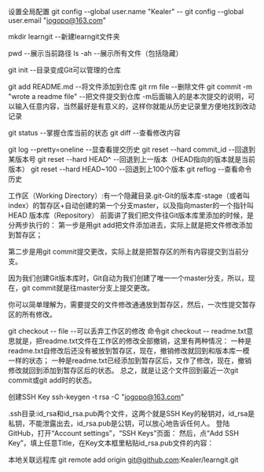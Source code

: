 设置全局配置
git config --global user.name "Kealer"  --
git config --global user.email "iogopo@163.com"

mkdir learngit --新建learngit文件夹

pwd --展示当前路径
ls -ah  --展示所有文件（包括隐藏）

git init --目录变成Git可以管理的仓库

git add README.md   --将文件添加到仓库
git rm file --删除文件
git commit -m "wrote a readme file" --把文件提交到仓库
    -m后面输入的是本次提交的说明，可以输入任意内容，当然最好是有意义的，这样你就能从历史记录里方便地找到改动记录

git status   --掌握仓库当前的状态
git diff    --查看修改内容

git log --pretty=oneline    --显查看提交历史
git reset --hard commit_id  --回退到某版本号
git reset --hard HEAD^  --回退到上一版本（HEAD指向的版本就是当前版本）
git reset --hard HEAD~100   --回退到上100个版本
git reflog  --查看命令历史

工作区（Working Directory）:有一个隐藏目录.git-Git的版本库-stage（或者叫index）的暂存区+自动创建的第一个分支master，以及指向master的一个指针叫HEAD
版本库（Repository）
前面讲了我们把文件往Git版本库里添加的时候，是分两步执行的：
第一步是用git add把文件添加进去，实际上就是把文件修改添加到暂存区；

第二步是用git commit提交更改，实际上就是把暂存区的所有内容提交到当前分支。

因为我们创建Git版本库时，Git自动为我们创建了唯一一个master分支，所以，现在，git commit就是往master分支上提交更改。

你可以简单理解为，需要提交的文件修改通通放到暂存区，然后，一次性提交暂存区的所有修改。

git checkout -- file    --可以丢弃工作区的修改
命令git checkout -- readme.txt意思就是，把readme.txt文件在工作区的修改全部撤销，这里有两种情况：
一种是readme.txt自修改后还没有被放到暂存区，现在，撤销修改就回到和版本库一模一样的状态；
一种是readme.txt已经添加到暂存区后，又作了修改，现在，撤销修改就回到添加到暂存区后的状态。
总之，就是让这个文件回到最近一次git commit或git add时的状态。

创建SSH Key
ssh-keygen -t rsa -C "iogopo@163.com"

.ssh目录:id_rsa和id_rsa.pub两个文件，这两个就是SSH Key的秘钥对，id_rsa是私钥，不能泄露出去，id_rsa.pub是公钥，可以放心地告诉任何人。
登陆GitHub，打开“Account settings”，“SSH Keys”页面：
然后，点“Add SSH Key”，填上任意Title，在Key文本框里粘贴id_rsa.pub文件的内容：

本地关联远程库
git remote add origin git@github.com:Kealer/learngit.git
















